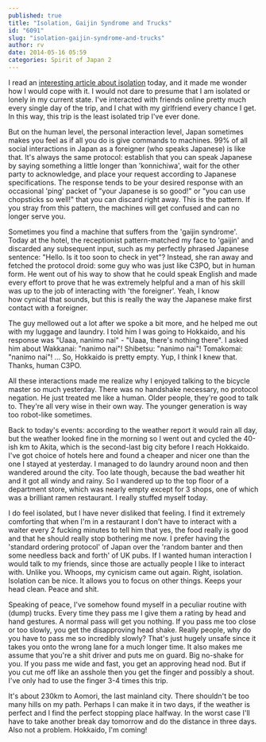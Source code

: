 ```yaml
---
published: true
title: "Isolation, Gaijin Syndrome and Trucks"
id: "6091"
slug: "isolation-gaijin-syndrome-and-trucks"
author: rv
date: 2014-05-16 05:59
categories: Spirit of Japan 2
---
```

I read an <a href="http://www.bbc.com/future/story/20140514-how-extreme-isolation-warps-minds" target="_blank">interesting article about isolation</a> today, and it made me wonder how I would cope with it. I would not dare to presume that I am isolated or lonely in my current state. I've interacted with friends online pretty much every single day of the trip, and I chat with my girlfriend every chance I get. In this way, this trip is the least isolated trip I've ever done.

But on the human level, the personal interaction level, Japan sometimes makes you feel as if all you do is give commands to machines. 99% of all social interactions in Japan as a foreigner (who speaks Japanese) is like that. It's always the same protocol: establish that you can speak Japanese by saying something a little longer than 'konnichiwa', wait for the other party to acknowledge, and place your request according to Japanese specifications. The response tends to be your desired response with an occasional 'ping' packet of "your Japanese is so good!" or "you can use chopsticks so well!" that you can discard right away. This is the pattern. If you stray from this pattern, the machines will get confused and can no longer serve you.

Sometimes you find a machine that suffers from the 'gaijin syndrome'. Today at the hotel, the receptionist pattern-matched my face to 'gaijin' and discarded any subsequent input, such as my perfectly phrased Japanese sentence: "Hello. Is it too soon to check in yet"? Instead, she ran away and fetched the protocol droid: some guy who was just like C3PO, but in human form. He went out of his way to show that he could speak English and made every effort to prove that he was extremely helpful and a man of his skill was up to the job of interacting with 'the foreigner'. Yeah, I know how cynical that sounds, but this is really the way the Japanese make first contact with a foreigner.

The guy mellowed out a lot after we spoke a bit more, and he helped me out with my luggage and laundry. I told him I was going to Hokkaido, and his response was "Uaaa, nanimo nai" - "Uaaa, there's nothing there". I asked him about Wakkanai: "nanimo nai"! Shibetsu: "nanimo nai"! Tomakomai: "nanimo nai"! ... So, Hokkaido is pretty empty. Yup, I think I knew that. Thanks, human C3PO.

All these interactions made me realize why I enjoyed talking to the bicycle master so much yesterday. There was no handshake necessary, no protocol negation. He just treated me like a human. Older people, they're good to talk to. They're all very wise in their own way. The younger generation is way too robot-like sometimes.

Back to today's events: according to the weather report it would rain all day, but the weather looked fine in the morning so I went out and cycled the 40-ish km to Akita, which is the second-last big city before I reach Hokkaido. I've got choice of hotels here and found a cheaper and nicer one than the one I stayed at yesterday. I managed to do laundry around noon and then wandered around the city. Too late though, because the bad weather hit and it got all windy and rainy. So I wandered up to the top floor of a department store, which was nearly empty except for 3 shops, one of which was a brilliant ramen restaurant. I really stuffed myself today.

I do feel isolated, but I have never disliked that feeling. I find it extremely comforting that when I'm in a restaurant I don't have to interact with a waiter every 2 fucking minutes to tell him that yes, the food really is good and that he should really stop bothering me now. I prefer having the 'standard ordering protocol' of Japan over the 'random banter and then some needless back and forth' of UK pubs. If I wanted human interaction I would talk to my friends, since those are actually people I like to interact with. Unlike you. Whoops, my cynicism came out again. Right, isolation. Isolation can be nice. It allows you to focus on other things. Keeps your head clean. Peace and shit.

Speaking of peace, I've somehow found myself in a peculiar routine with (dump) trucks. Every time they pass me I give them a rating by head and hand gestures. A normal pass will get you nothing. If you pass me too close or too slowly, you get the disapproving head shake. Really people, why do you have to pass me so incredibly slowly? That's just hugely unsafe since it takes you onto the wrong lane for a much longer time. It also makes me assume that you're a shit driver and puts me on guard. Big no-shake for you. If you pass me wide and fast, you get an approving head nod. But if you cut me off like an asshole then you get the finger and possibly a shout. I've only had to use the finger 3-4 times this trip.

It's about 230km to Aomori, the last mainland city. There shouldn't be too many hills on my path. Perhaps I can make it in two days, if the weather is perfect and I find the perfect stopping place halfway. In the worst case I'll have to take another break day tomorrow and do the distance in three days. Also not a problem. Hokkaido, I'm coming!